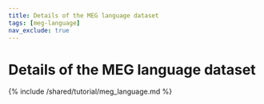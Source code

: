 ```yaml
---
title: Details of the MEG language dataset
tags: [meg-language]
nav_exclude: true
---
```


# Details of the MEG language dataset

{% include /shared/tutorial/meg_language.md %}
